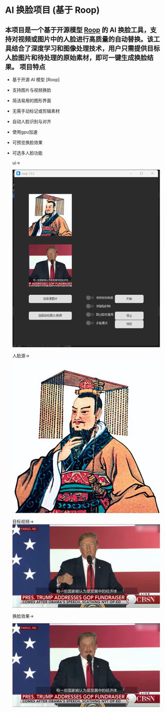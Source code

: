 AI 换脸项目 (基于 Roop)
====================

本项目是一个基于开源模型 [Roop](https://github.com/s0md3v/roop) 的 AI 换脸工具，支持对视频或图片中的人脸进行高质量的自动替换。该工具结合了深度学习和图像处理技术，用户只需提供目标人脸图片和待处理的原始素材，即可一键生成换脸结果。
 项目特点
-------

* 基于开源 AI 模型 [Roop]

* 支持图片与视频换脸

* 简洁易用的图形界面

* 无需手动标记或剪辑素材

* 自动人脸识别与对齐

* 使用gpu加速

* 可预览换脸效果

* 可选多人脸功能
  
  ui→
  
  ![界面](assets/ui.png)

  
  
  
 
  人脸源→
  ![人脸源](assets/face.jpg)

  目标视频→
  ![目标视频](assets/vedio.png)


  换脸效果→

  ![换脸效果图](assets/result.png)

